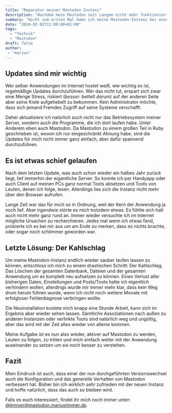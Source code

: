 ```yaml
---
title: "Reparatur meiner Mastodon Instanz"
description: "Nachdem mein Mastodon seit Langem nicht mehr funktioniert, wurde es nun Zeit, dass ich mir die Sache mal ansehe"
summary: "Nicht zum ersten Mal habe ich meine Mastodon-Instanz bei einem Debian Update zerschossen und musste es mal wieder retten. Diesesmal allerdings mit mehr Erfolg als beim letzten mal. Meine Daten (_den Account und meine Toots_) konnte ich sogar retten."
date: "2024-02-02T11:00:00+01:00"
tags:
  - "Technik"
  - "Mastodon"
draft: false
author:
 - "marius"
---
```


Updates sind mir wichtig
------------------------
Wer selber Anwendungen im Internet hostet weiß, wie wichtig es ist, regelmäßige Updates durchzuführen. Wer das nicht tut, erspart sich zwar eine Menge Stress, riskiert (_besser: bettelt darum_) auf der anderen Seite aber seine Kiste aufgehebelt zu bekommen. Kein Administrator möchte, dass sich jemand Fremdes Zugriff auf seine Systeme verschafft.

Daher aktualisiere ich natürlich auch nicht nur das Betriebssystem meiner Server, sondern auch die Programme, die ich dort laufen habe. Unter Anderem eben auch Mastodon. Da Mastodon zu einem großen Teil in Ruby geschrieben ist, wovon ich nur eingeschränkt Ahnung habe, sind die Updates für mich nicht immer ganz einfach, aber dafür spannend durchzuführen.


Es ist etwas schief gelaufen
----------------------------
Nach dem letzten Update, was auch schon wieder ein halbes Jahr zurück liegt, lief immerhin der eigentliche Server. So konnte ich per Handyapp oder auch Client auf meinen PCs ganz normal Toots absetzen und Toots von Leuten, denen ich folge, lesen. Allerdings lies sich die Instanz nicht mehr über den Browser aufrufen.

Lange Zeit war das für mich so in Ordnung, weil der Kern der Anwendung ja noch lief. Aber irgendwie störte es mich trotzdem etwas. Es fühlte sich halt auch nicht mehr ganz rund an. Immer wieder versuchte ich im Internet mögliche Ursachen zu recherchieren. Jedes mal wenn ich etwas fand, probierte ich es bei mir aus um am Ende zu merken, dass es nichts brachte, oder sogar noch schlimmer geworden war.


Letzte Lösung: Der Kahlschlag
-----------------------------
Um meine Mastodon-Instanz endlich wieder sauber laufen lassen zu können, entschloss ich mich zu einem drastischen Schritt: Der Kahlschlag. Das Löschen der gesamten Datenbank, Dateien und der gesamten Anwendung um es komplett neu aufsetzen zu können. Einen Verlust aller bisherigen Daten, Einstellungen und Posts/Toots hatte ich eigentlich verhindern wollen, allerdings wurde mir immer mehr klar, dass kein Weg drum herum führen wurde, wenn ich nicht noch weitere Monate mit erfolgloser Fehlerdiagnose verbringen wollte.

Die Neuinstallation kostete mich knapp eine Stunde Arbeit, kann sich im Ergebnis aber wieder sehen lassen. Sämtliche Assoziationen nach außen zu anderen Instanzen oder verlinkte Toots sind natürlich weg und ungültig, aber das wird mit der Zeit alles wieder von alleine kommen.

Meine Aufgabe ist es nun also wieder, aktiver auf Mastodon zu werden, Leuten zu folgen, zu tröten und mich einfach weiter mit der Anwendung auseinander zu setzen um sie noch besser zu verstehen.


Fazit
-----
Mein Eindruck ist auch, dass einer der nun durchgeführten Versionswechsel auch die Konfiguration und das generelle Verhalten von Mastodon verbessert hat. Bisher bin ich wirklich sehr zufrieden mit der neuen Instanz und hoffe natürlich, dass das auch so bleiben wird.

Falls es euch interessiert, findet ihr mich noch immer unter: [@timmer@mastodon.mariustimmer.de](https://mastodon.mariustimmer.de/@timmer).
